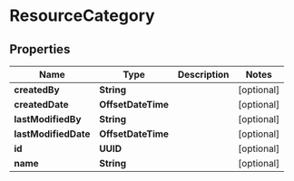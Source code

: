 

# ResourceCategory


## Properties

| Name | Type | Description | Notes |
|------------ | ------------- | ------------- | -------------|
|**createdBy** | **String** |  |  [optional] |
|**createdDate** | **OffsetDateTime** |  |  [optional] |
|**lastModifiedBy** | **String** |  |  [optional] |
|**lastModifiedDate** | **OffsetDateTime** |  |  [optional] |
|**id** | **UUID** |  |  [optional] |
|**name** | **String** |  |  [optional] |



